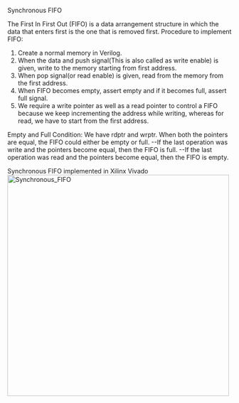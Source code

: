 
Synchronous FIFO

The First In First Out (FIFO) is a data arrangement structure in which the data that enters first is the one that is removed first.
Procedure to implement FIFO:
1) Create a normal memory in Verilog.
2) When the data and push signal(This is also called as write enable) is given, write to the memory starting from first address.
3) When pop signal(or read enable) is given, read from the memory from the first address.
4) When FIFO becomes empty, assert empty and if it becomes full, assert full signal.
5) We require a write pointer as well as a read pointer to control a FIFO because we keep incrementing the address while writing, whereas for read, we have to start from the first address.

Empty and Full Condition:
We have rdptr and wrptr. When both the pointers are equal, the FIFO could either be empty or full.
--If the last operation was write and the pointers become equal, then the FIFO is full.
--If the last operation was read and the pointers become equal, then the FIFO is empty.

Synchronous FIFO implemented in Xilinx Vivado
<img width="498" alt="Synchronous_FIFO" src="https://user-images.githubusercontent.com/65390753/183115791-fd97df20-bd62-4331-bcdc-8d144a58b355.PNG">


